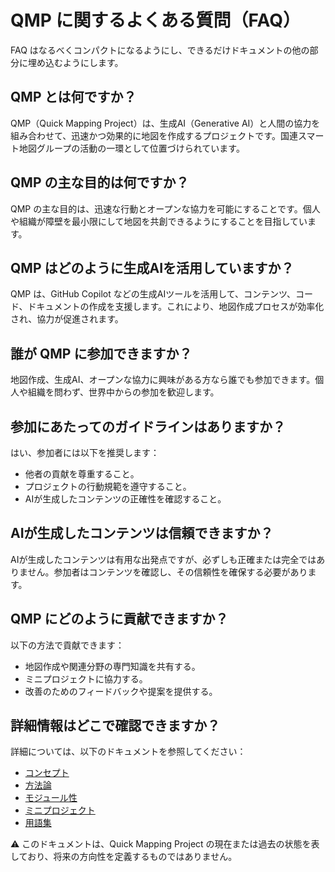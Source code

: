 # QMP に関するよくある質問（FAQ）

FAQ はなるべくコンパクトになるようにし、できるだけドキュメントの他の部分に埋め込むようにします。

## QMP とは何ですか？

QMP（Quick Mapping Project）は、生成AI（Generative AI）と人間の協力を組み合わせて、迅速かつ効果的に地図を作成するプロジェクトです。国連スマート地図グループの活動の一環として位置づけられています。

## QMP の主な目的は何ですか？

QMP の主な目的は、迅速な行動とオープンな協力を可能にすることです。個人や組織が障壁を最小限にして地図を共創できるようにすることを目指しています。

## QMP はどのように生成AIを活用していますか？

QMP は、GitHub Copilot などの生成AIツールを活用して、コンテンツ、コード、ドキュメントの作成を支援します。これにより、地図作成プロセスが効率化され、協力が促進されます。

## 誰が QMP に参加できますか？

地図作成、生成AI、オープンな協力に興味がある方なら誰でも参加できます。個人や組織を問わず、世界中からの参加を歓迎します。

## 参加にあたってのガイドラインはありますか？

はい、参加者には以下を推奨します：
- 他者の貢献を尊重すること。
- プロジェクトの行動規範を遵守すること。
- AIが生成したコンテンツの正確性を確認すること。

## AIが生成したコンテンツは信頼できますか？

AIが生成したコンテンツは有用な出発点ですが、必ずしも正確または完全ではありません。参加者はコンテンツを確認し、その信頼性を確保する必要があります。

## QMP にどのように貢献できますか？

以下の方法で貢献できます：
- 地図作成や関連分野の専門知識を共有する。
- ミニプロジェクトに協力する。
- 改善のためのフィードバックや提案を提供する。

## 詳細情報はどこで確認できますか？

詳細については、以下のドキュメントを参照してください：
- [コンセプト](concepts.md)
- [方法論](methods.md)
- [モジュール性](modularity.md)
- [ミニプロジェクト](miniprojects.md)
- [用語集](terminology.md)

⚠️ このドキュメントは、Quick Mapping Project の現在または過去の状態を表しており、将来の方向性を定義するものではありません。
